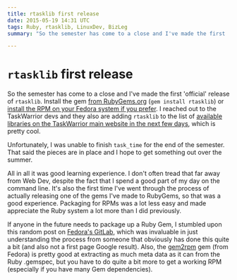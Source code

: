 ```yaml
---
title: rtasklib first release
date: 2015-05-19 14:31 UTC
tags: Ruby, rtasklib, LinuxDev, BizLeg
summary: "So the semester has come to a close and I've made the first 'official' release of rtasklib. Install the gem from RubyGems.org (gem install rtasklib or install the RPM on your Fedora system if you prefer. I reached out to the TaskWarrior devs and they also are adding rtasklib to the list of available libraries on the TaskWarrior main website in the next few days, which is pretty cool."

---
```


# `rtasklib` first release

So the semester has come to a close and I've made the first 'official' release of `rtasklib`. Install the gem [from RubyGems.org](https://rubygems.org/gems/rtasklib) (`gem install rtasklib`) or [install the RPM on your Fedora system if you prefer](https://github.com/dropofwill/rtasklib/tree/master/rpms). I reached out to the TaskWarrior devs and they also are adding `rtasklib` to the list of [available libraries on the TaskWarrior main website in the next few days](http://taskwarrior.org/tools/#libraries), which is pretty cool.

Unfortunately, I was unable to finish `task_time` for the end of the semester. That said the pieces are in place and I hope to get something out over the summer.

All in all it was good learning experience. I don't often tread that far away from Web Dev, despite the fact that I spend a good part of my day on the command line. It's also the first time I've went through the process of actually releasing one of the gems I've made to RubyGems, so that was a good experience. Packaging for RPMs was a lot less easy and made appreciate the Ruby system a lot more than I did previously.

If anyone in the future needs to package up a Ruby Gem, I stumbled upon this random post on [Fedora's GitLab](https://gitlab.com/fedora-ruby/gitlab-rpm/wikis/rubygem-packaging), which was invaluable in just understanding the process from someone that obviously has done this quite a bit (and also not a first page Google result). Also, the [gem2rpm](https://github.com/fedora-ruby/gem2rpm) gem (from Fedora) is pretty good at extracting as much meta data as it can from the Ruby .gemspec, but you have to do quite a bit more to get a working RPM (especially if you have many Gem dependencies).
